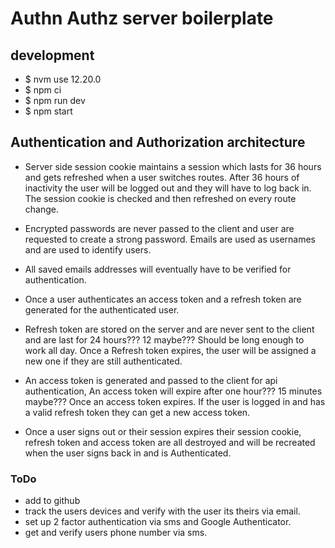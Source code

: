 # Authn Authz server boilerplate

## development

- $ nvm use 12.20.0
- $ npm ci
- $ npm run dev
- $ npm start

## Authentication and Authorization architecture

- Server side session cookie maintains a session which lasts for 36 hours and gets refreshed when a user switches routes. After 36 hours of inactivity the user will be logged out and they will have to log back in. The session cookie is checked and then refreshed on every route change.
  
- Encrypted passwords are never passed to the client and user are requested to create a strong password. Emails are used as usernames and are used to identify users.

- All saved emails addresses will eventually have to be verified for authentication.

- Once a user authenticates an access token and a refresh token are generated for the authenticated user.
  
- Refresh token are stored on the server and are never sent to the client and are last for 24 hours??? 12 maybe??? Should be long enough to work all day. Once a Refresh token expires, the user will be assigned a new one if they are still authenticated.

- An access token is generated and passed to the client for api authentication, An access token will expire after one hour??? 15 minutes maybe??? Once an access token expires. If the user is logged in and has a valid refresh token they can get a new access token.

- Once a user signs out or their session expires their session cookie, refresh token and access token are all destroyed and will be recreated when the user signs back in and is Authenticated.

### ToDo

- add to github
- track the users devices and verify with the user its theirs via email.
- set up 2 factor authentication via sms and Google Authenticator.
- get and verify users phone number via sms.
  